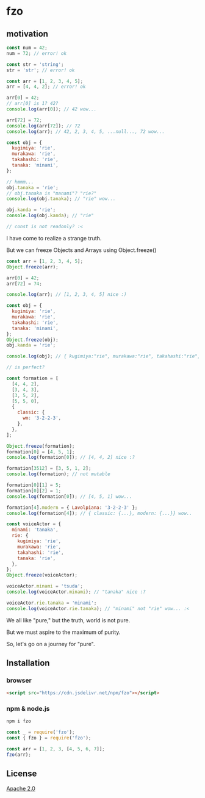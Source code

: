 # fzo

## motivation

```js
const num = 42;
num = 72; // error! ok

const str = 'string';
str = 'str'; // error! ok

const arr = [1, 2, 3, 4, 5];
arr = [4, 4, 2]; // error! ok

arr[0] = 42;
// arr[0] is 1? 42?
console.log(arr[0]); // 42 wow...

arr[72] = 72;
console.log(arr[72]); // 72
console.log(arr); // 42, 2, 3, 4, 5, ...null..., 72 wow...

const obj = {
  kugimiya: 'rie',
  murakawa: 'rie',
  takahashi: 'rie',
  tanaka: 'minami',
};

// hmmm...
obj.tanaka = 'rie';
// obj.tanaka is "manami"? "rie?"
console.log(obj.tanaka); // "rie" wow...

obj.kanda = 'rie';
console.log(obj.kanda); // "rie"

// const is not readonly? :<
```

I have come to realize a strange truth.

But we can freeze Objects and Arrays using Object.freeze()

```js
const arr = [1, 2, 3, 4, 5];
Object.freeze(arr);

arr[0] = 42;
arr[72] = 74;

console.log(arr); // [1, 2, 3, 4, 5] nice :)

const obj = {
  kugimiya: 'rie',
  murakawa: 'rie',
  takahashi: 'rie',
  tanaka: 'minami',
};
Object.freeze(obj);
obj.kanda = 'rie';

console.log(obj); // { kugimiya:"rie", murakawa:"rie", takahashi:"rie", tanaka:"minami" } nice :)

// is perfect?

const formation = [
  [4, 4, 2],
  [3, 4, 3],
  [3, 5, 2],
  [5, 5, 0],
  {
    classic: {
      wm: '3-2-2-3',
    },
  },
];

Object.freeze(formation);
formation[0] = [4, 5, 1];
console.log(formation[0]); // [4, 4, 2] nice :?

formation[3512] = [3, 5, 1, 2];
console.log(formation); // not mutable

formation[0][1] = 5;
formation[0][2] = 1;
console.log(formation[0]); // [4, 5, 1] wow...

formation[4].modern = { Lavolpiana: '3-2-2-3' };
console.log(formation[4]); // { classic: {...}, modern: {...}} wow..

const voiceActor = {
  minami: 'tanaka',
  rie: {
    kugimiya: 'rie',
    murakawa: 'rie',
    takahashi: 'rie',
    tanaka: 'rie',
  },
};
Object.freeze(voiceActor);

voiceActor.minami = 'tsuda';
console.log(voiceActor.minami); // "tanaka" nice :?

voiceActor.rie.tanaka = 'minami';
console.log(voiceActor.rie.tanaka); // "minami" not "rie" wow... :<
```

We all like "pure," but the truth, world is not pure.

But we must aspire to the maximum of purity.

So, let's go on a journey for "pure".

## Installation

### browser

```html
<script src="https://cdn.jsdelivr.net/npm/fzo"></script>
```

### npm & node.js

```bash
npm i fzo
```

```js
const _ = require('fzo');
const { fzo } = require('fzo');

const arr = [1, 2, 3, [4, 5, 6, 7]];
fzo(arr);
```

## License

[Apache 2.0]("./LICENSE")
